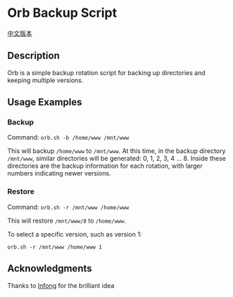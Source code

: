# Orb Backup Script

[中文版本](https://github.com/xjqxz2/orb/blob/main/README.zh.md)

## Description

Orb is a simple backup rotation script for backing up directories and keeping multiple versions.

## Usage Examples

### Backup

Command: `orb.sh -b /home/www /mnt/www`

This will backup `/home/www` to `/mnt/www`. At this time, in the backup directory `/mnt/www`, similar directories will be generated: 0, 1, 2, 3, 4 ... 8. Inside these directories are the backup information for each rotation, with larger numbers indicating newer versions.

### Restore

Command: `orb.sh -r /mnt/www /home/www`

This will restore `/mnt/www/8` to `/home/www`.

To select a specific version, such as version 1:

`orb.sh -r /mnt/www /home/www 1`

## Acknowledgments

Thanks to [Infong](https://github.com/infong) for the brilliant idea
